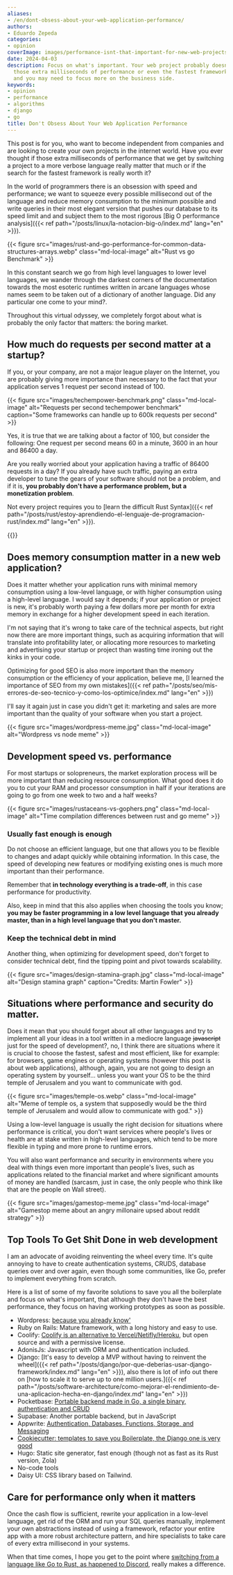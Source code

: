```yaml
---
aliases:
- /en/dont-obsess-about-your-web-application-performance/
authors:
- Eduardo Zepeda
categories:
- opinion
coverImage: images/performance-isnt-that-important-for-new-web-projects.jpg
date: 2024-04-03
description: Focus on what's important. Your web project probably doesn't require
  those extra milliseconds of performance or even the fastest framework out there
  and you may need to focus more on the business side.
keywords:
- opinion
- performance
- algorithms
- django
- go
title: Don't Obsess About Your Web Application Performance
---
```


This post is for you, who want to become independent from companies and are looking to create your own projects in the internet world. Have you ever thought if those extra milliseconds of performance that we get by switching a project to a more verbose language really matter that much or if the search for the fastest framework is really worth it?

In the world of programmers there is an obsession with speed and performance; we want to squeeze every possible millisecond out of the language and reduce memory consumption to the minimum possible and write queries in their most elegant version that pushes our database to its speed limit and and subject them to the most rigorous [Big O performance analysis]({{< ref path="/posts/linux/la-notacion-big-o/index.md" lang="en" >}}).

{{< figure src="images/rust-and-go-performance-for-common-data-structures-arrays.webp" class="md-local-image" alt="Rust vs go Benchmark" >}}

In this constant search we go from high level languages to lower level languages, we wander through the darkest corners of the documentation towards the most esoteric runtimes written in arcane languages whose names seem to be taken out of a dictionary of another language. Did any particular one come to your mind?. 

Throughout this virtual odyssey, we completely forgot about what is probably the only factor that matters: the boring market.

## How much do requests per second matter at a startup?

If you, or your company, are not a major league player on the Internet, you are probably giving more importance than necessary to the fact that your application serves 1 request per second instead of 100. 

{{< figure src="images/techempower-benchmark.png" class="md-local-image" alt="Requests per second techempower benchmark" caption="Some frameworks can handle up to 600k requests per second" >}}

Yes, it is true that we are talking about a factor of 100, but consider the following:
One request per second means 60 in a minute, 3600 in an hour and 86400 a day. 

Are you really worried about your application having a traffic of 86400 requests in a day? If you already have such traffic, paying an extra developer to tune the gears of your software should not be a problem, and if it is, **you probably don't have a performance problem, but a monetization problem**.

Not every project requires you to [learn the difficult Rust Syntax]({{< ref path="/posts/rust/estoy-aprendiendo-el-lenguaje-de-programacion-rust/index.md" lang="en" >}}).

{{<ad>}}

## Does memory consumption matter in a new web application?

Does it matter whether your application runs with minimal memory consumption using a low-level language, or with higher consumption using a high-level language. I would say it depends; if your application or project is new, it's probably worth paying a few dollars more per month for extra memory in exchange for a higher development speed in each iteration. 

I'm not saying that it's wrong to take care of the technical aspects, but right now there are more important things, such as acquiring information that will translate into profitability later, or allocating more resources to marketing and advertising your startup or project than wasting time ironing out the kinks in your code. 

Optimizing for good SEO is also more important than the memory consumption or the efficiency of your application, believe me, [I learned the importance of SEO from my own mistakes]({{< ref path="/posts/seo/mis-errores-de-seo-tecnico-y-como-los-optimice/index.md" lang="en" >}})

I'll say it again just in case you didn't get it: marketing and sales are more important than the quality of your software when you start a project.

{{< figure src="images/wordpress-meme.jpg" class="md-local-image" alt="Wordpress vs node meme" >}}

## Development speed vs. performance

For most startups or solopreneurs, the market exploration process will be more important than reducing resource consumption. What good does it do you to cut your RAM and processor consumption in half if your iterations are going to go from one week to two and a half weeks?

{{< figure src="images/rustaceans-vs-gophers.png" class="md-local-image" alt="Time compilation differences between rust and go meme" >}}

### Usually fast enough is enough

Do not choose an efficient language, but one that allows you to be flexible to changes and adapt quickly while obtaining information. In this case, the speed of developing new features or modifying existing ones is much more important than their performance.

Remember that **in technology everything is a trade-off**, in this case performance for productivity.

Also, keep in mind that this also applies when choosing the tools you know; **you may be faster programming in a low level language that you already master, than in a high level language that you don't master.**

### Keep the technical debt in mind

Another thing, when optimizing for development speed, don't forget to consider technical debt, find the tipping point and pivot towards scalability.

{{< figure src="images/design-stamina-graph.jpg" class="md-local-image" alt="Design stamina graph" caption="Credits: Martin Fowler" >}}

## Situations where performance and security do matter.

Does it mean that you should forget about all other languages and try to implement all your ideas in a tool written in a mediocre language ~~javascript~~ just for the speed of development?, no, I think there are situations where it is crucial to choose the fastest, safest and most efficient, like for example: for browsers, game engines or operating systems (however this post is about web applications), although, again, you are not going to design an operating system by yourself... unless you want your OS to be the third temple of Jerusalem and you want to communicate with god.

{{< figure src="images/temple-os.webp" class="md-local-image" alt="Meme of temple os, a system that supposedly would be the third temple of Jerusalem and would allow to communicate with god." >}}

Using a low-level language is usually the right decision for situations where performance is critical, you don't want services where people's lives or health are at stake written in high-level languages, which tend to be more flexible in typing and more prone to runtime errors.

You will also want performance and security in environments where you deal with things even more important than people's lives, such as applications related to the financial market and where significant amounts of money are handled (sarcasm, just in case, the only people who think like that are the people on Wall street).

{{< figure src="images/gamestop-meme.jpg" class="md-local-image" alt="Gamestop meme about an angry millonaire upsed about reddit strategy" >}}

## Top Tools To Get Shit Done in web development

I am an advocate of avoiding reinventing the wheel every time. It's quite annoying to have to create authentication systems, CRUDS, database queries over and over again, even though some communities, like Go, prefer to implement everything from scratch.

Here is a list of some of my favorite solutions to save you all the boilerplate and focus on what's important, that although they don't have the best performance, they focus on having working prototypes as soon as possible.

- Wordpress: [because you already know'](/en/opinion/to-program-a-blog-or-to-use-wordpress/)
- Ruby on Rails: Mature framework, with a long history and easy to use.
- Coolify: [Coolify is an alternative to Vercel/Netifly/Heroku](https://coolify.io/#?), but open source and with a permissive license.
- AdonisJs: Javascript with ORM and authentication included.
- Django: [It's easy to develop a MVP without having to reinvent the wheel]({{< ref path="/posts/django/por-que-deberias-usar-django-framework/index.md" lang="en" >}}), also there is lot of info out there on [how to scale it to serve up to one million users.]({{< ref path="/posts/software-architecture/como-mejorar-el-rendimiento-de-una-aplicacion-hecha-en-django/index.md" lang="en" >}})
- Pocketbase: [Portable backend made in Go, a single binary, authentication and CRUD](https://pocketbase.io/#?)
- Supabase: Another portable backend, but in JavaScript
- Appwrite: [Authentication, Databases, Functions, Storage, and Messaging](https://appwrite.io/#?)
- [Cookiecutter: templates to save you Boilerplate, the Django one is very good](/en/django/cookiecutter-django-for-configuring-and-deploying-in-django/)
- Hugo: Static site generator, fast enough (though not as fast as its Rust version, Zola)
- No-code tools
- Daisy UI: CSS library based on Tailwind.


## Care for performance only when it matters

Once the cash flow is sufficient, rewrite your application in a low-level language, get rid of the ORM and run your SQL queries manually, implement your own abstractions instead of using a framework, refactor your entire app with a more robust architecture pattern, and hire specialists to take care of every extra millisecond in your systems.

When that time comes, I hope you get to the point where [switching from a language like Go to Rust, as happened to Discord](https://discord.com/blog/why-discord-is-switching-from-go-to-rust), really makes a difference.